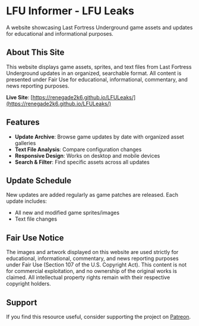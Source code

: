 # LFU Informer - LFU Leaks

A website showcasing Last Fortress Underground game assets and updates for educational and informational purposes.

## About This Site

This website displays game assets, sprites, and text files from Last Fortress Underground updates in an organized, searchable format. All content is presented under Fair Use for educational, informational, commentary, and news reporting purposes.

**Live Site**: [https://renegade2k6.github.io/LFULeaks/](https://renegade2k6.github.io/LFULeaks/)

## Features

- **Update Archive**: Browse game updates by date with organized asset galleries 
- **Text File Analysis**: Compare configuration changes
- **Responsive Design**: Works on desktop and mobile devices
- **Search & Filter**: Find specific assets across all updates

## Update Schedule

New updates are added regularly as game patches are released. Each update includes:
- All new and modified game sprites/images
- Text file changes

## Fair Use Notice

The images and artwork displayed on this website are used strictly for educational, informational, commentary, and news reporting purposes under Fair Use (Section 107 of the U.S. Copyright Act). This content is not for commercial exploitation, and no ownership of the original works is claimed. All intellectual property rights remain with their respective copyright holders.

## Support

If you find this resource useful, consider supporting the project on [Patreon](https://www.patreon.com/renegade2k6UK).

